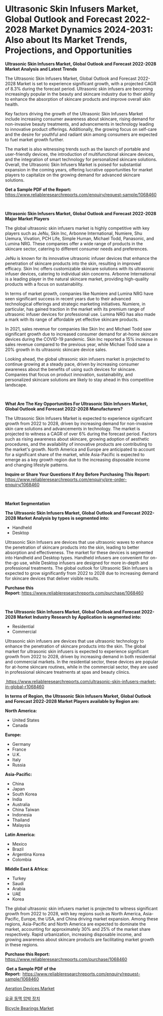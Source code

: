 <p><h1>Ultrasonic Skin Infusers Market, Global Outlook and Forecast 2022-2028 Market Dynamics 2024-2031: Also about Its Market Trends, Projections, and Opportunities</h1></p><p><strong>Ultrasonic Skin Infusers Market, Global Outlook and Forecast 2022-2028 Market Analysis and Latest Trends</strong></p>
<p><p>The Ultrasonic Skin Infusers Market, Global Outlook and Forecast 2022-2028 Market is set to experience significant growth, with a projected CAGR of 8.3% during the forecast period. Ultrasonic skin infusers are becoming increasingly popular in the beauty and skincare industry due to their ability to enhance the absorption of skincare products and improve overall skin health. </p><p>Key factors driving the growth of the Ultrasonic Skin Infusers Market include increasing consumer awareness about skincare, rising demand for non-invasive beauty treatments, and advancements in technology leading to innovative product offerings. Additionally, the growing focus on self-care and the desire for youthful and radiant skin among consumers are expected to fuel market growth further.</p><p>The market is also witnessing trends such as the launch of portable and user-friendly devices, the introduction of multifunctional skincare devices, and the integration of smart technology for personalized skincare solutions. Overall, the Ultrasonic Skin Infusers Market is poised for substantial expansion in the coming years, offering lucrative opportunities for market players to capitalize on the growing demand for advanced skincare solutions.</p></p>
<p><strong>Get a Sample PDF of the Report:&nbsp;</strong> <a href="https://www.reliableresearchreports.com/enquiry/request-sample/1068460">https://www.reliableresearchreports.com/enquiry/request-sample/1068460</a></p>
<p>&nbsp;</p>
<p><strong>Ultrasonic Skin Infusers Market, Global Outlook and Forecast 2022-2028 Major Market Players</strong></p>
<p><p>The global ultrasonic skin infusers market is highly competitive with key players such as JeNu, Skin Inc, Arbonne International, Numiere, Shu Uemura, Vivation, PCH Life, Simple Human, Michael Todd, Panasonic, and Lumina NRG. These companies offer a wide range of products in the skincare sector, catering to different consumer needs and preferences.</p><p>JeNu is known for its innovative ultrasonic infuser devices that enhance the penetration of skincare products into the skin, resulting in improved efficacy. Skin Inc offers customizable skincare solutions with its ultrasonic infuser devices, catering to individual skin concerns. Arbonne International is a leading player in the natural skincare market, providing high-quality products with a focus on sustainability.</p><p>In terms of market growth, companies like Numiere and Lumina NRG have seen significant success in recent years due to their advanced technological offerings and strategic marketing initiatives. Numiere, in particular, has gained traction in the market with its premium range of ultrasonic infuser devices for professional use. Lumina NRG has also made a mark with its range of affordable yet effective skincare products.</p><p>In 2021, sales revenue for companies like Skin Inc and Michael Todd saw significant growth due to increased consumer demand for at-home skincare devices during the COVID-19 pandemic. Skin Inc reported a 15% increase in sales revenue compared to the previous year, while Michael Todd saw a 20% growth in its ultrasonic skincare device sales.</p><p>Looking ahead, the global ultrasonic skin infusers market is projected to continue growing at a steady pace, driven by increasing consumer awareness about the benefits of using such devices for skincare. Companies that focus on product innovation, sustainability, and personalized skincare solutions are likely to stay ahead in this competitive landscape.</p></p>
<p>&nbsp;</p>
<p><strong>What Are The Key Opportunities For Ultrasonic Skin Infusers Market, Global Outlook and Forecast 2022-2028 Manufacturers?</strong></p>
<p><p>The Ultrasonic Skin Infusers Market is expected to experience significant growth from 2022 to 2028, driven by increasing demand for non-invasive skin care solutions and advancements in technology. The market is projected to witness a CAGR of over 6% during the forecast period. Factors such as rising awareness about skincare, growing adoption of aesthetic procedures, and the availability of innovative products are contributing to the market's growth. North America and Europe are anticipated to account for a significant share of the market, while Asia-Pacific is expected to emerge as a key growth region due to the increasing disposable income and changing lifestyle patterns.</p></p>
<p><strong>Inquire or Share Your Questions If Any Before Purchasing This Report:</strong> <a href="https://www.reliableresearchreports.com/enquiry/pre-order-enquiry/1068460">https://www.reliableresearchreports.com/enquiry/pre-order-enquiry/1068460</a></p>
<p>&nbsp;</p>
<p><strong>Market Segmentation</strong></p>
<p><strong>The Ultrasonic Skin Infusers Market, Global Outlook and Forecast 2022-2028 Market Analysis by types is segmented into:</strong></p>
<p><ul><li>Handheld</li><li>Desktop</li></ul></p>
<p><p>Ultrasonic Skin Infusers are devices that use ultrasonic waves to enhance the penetration of skincare products into the skin, leading to better absorption and effectiveness. The market for these devices is segmented into Handheld and Desktop types. Handheld infusers are convenient for on-the-go use, while Desktop infusers are designed for more in-depth and professional treatments. The global outlook for Ultrasonic Skin Infusers is expected to grow significantly from 2022 to 2028 due to increasing demand for skincare devices that deliver visible results.</p></p>
<p><strong>Purchase this Report:&nbsp;</strong><a href="https://www.reliableresearchreports.com/purchase/1068460">https://www.reliableresearchreports.com/purchase/1068460</a></p>
<p>&nbsp;</p>
<p><strong>The Ultrasonic Skin Infusers Market, Global Outlook and Forecast 2022-2028 Market Industry Research by Application is segmented into:</strong></p>
<p><ul><li>Residential</li><li>Commercial</li></ul></p>
<p><p>Ultrasonic skin infusers are devices that use ultrasonic technology to enhance the penetration of skincare products into the skin. The global market for ultrasonic skin infusers is expected to experience significant growth from 2022 to 2028, driven by increasing demand in both residential and commercial markets. In the residential sector, these devices are popular for at-home skincare routines, while in the commercial sector, they are used in professional skincare treatments at spas and beauty clinics.</p></p>
<p><a href="https://www.reliableresearchreports.com/ultrasonic-skin-infusers-market-in-global-r1068460">&nbsp;https://www.reliableresearchreports.com/ultrasonic-skin-infusers-market-in-global-r1068460</a></p>
<p><strong>In terms of Region, the Ultrasonic Skin Infusers Market, Global Outlook and Forecast 2022-2028 Market Players available by Region are:</strong></p>
<p>
    <p> <strong> North America: </strong>
        <ul>
            <li>United States</li>
            <li>Canada</li>
        </ul>
        </p> 
    <p> <strong> Europe: </strong>
        <ul>
            <li>Germany</li>
            <li>France</li>
            <li>U.K.</li>
            <li>Italy</li>
            <li>Russia</li>
        </ul>
        </p> 
    <p> <strong> Asia-Pacific: </strong>
        <ul>
            <li>China</li>
            <li>Japan</li>
            <li>South Korea</li>
            <li>India</li>
            <li>Australia</li>
            <li>China Taiwan</li>
            <li>Indonesia</li>
            <li>Thailand</li>
            <li>Malaysia</li>
        </ul>
        </p> 
    <p> <strong> Latin America: </strong>
        <ul>
            <li>Mexico</li>
            <li>Brazil</li>
            <li>Argentina Korea</li>
            <li>Colombia</li>
        </ul>
        </p> 
    <p> <strong> Middle East & Africa: </strong>
        <ul>
            <li>Turkey</li>
            <li>Saudi</li>
            <li>Arabia</li>
            <li>UAE</li>
            <li>Korea</li>
        </ul>
    </p>
    </p>
<p><p>The global ultrasonic skin infusers market is projected to witness significant growth from 2022 to 2028, with key regions such as North America, Asia-Pacific, Europe, the USA, and China driving market expansion. Among these regions, Asia-Pacific and North America are expected to dominate the market, accounting for approximately 30% and 25% of the market share respectively. Rapid urbanization, increasing disposable income, and growing awareness about skincare products are facilitating market growth in these regions.</p></p>
<p><strong>Purchase this Report: </strong><a href="https://www.reliableresearchreports.com/purchase/1068460">https://www.reliableresearchreports.com/purchase/1068460</a></p>
<p>&nbsp;<strong>Get a Sample PDF of the Report:&nbsp;&nbsp;</strong><a href="https://www.reliableresearchreports.com/enquiry/request-sample/1068460">https://www.reliableresearchreports.com/enquiry/request-sample/1068460</a></p>
<p><strong></strong></p>
<p><p><a href="https://www.linkedin.com/pulse/aeration-devices-market-insight-trends-growth-forecasted-from-ahnqf">Aeration Devices Market</a></p><p><a href="https://github.com/oajzkywllm460/Market-Research-Report-List-2/blob/main/144007478968.md">요골 동맥 압박 장치</a></p><p><a href="https://www.linkedin.com/pulse/bicycle-bearings-market-analysis-its-cagr-segmentation-pel0f">Bicycle Bearings Market</a></p></p>